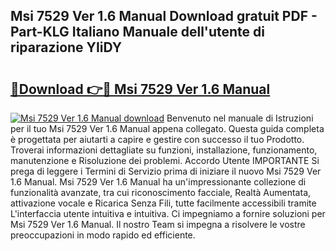 ## Msi 7529 Ver 1.6 Manual Download gratuit PDF - Part-KLG Italiano Manuale dell'utente di riparazione YIiDY

# <h2><a href="http://dfchaq.blite.top/?on=Msi+7529+Ver+1.6+Manual">🔗Download 👉🔴 Msi 7529 Ver 1.6 Manual</a></h2>

[![Msi 7529 Ver 1.6 Manual download](https://i.imgur.com/lujVjoI.png)](http://dfchaq.blite.top/?on=Msi+7529+Ver+1.6+Manual)
Benvenuto nel manuale di Istruzioni per il tuo Msi 7529 Ver 1.6 Manual appena collegato. Questa guida completa è progettata per aiutarti a capire e gestire con successo il tuo Prodotto. Troverai informazioni dettagliate su funzioni, installazione, funzionamento, manutenzione e Risoluzione dei problemi. Accordo Utente IMPORTANTE Si prega di leggere i Termini di Servizio prima di iniziare il nuovo Msi 7529 Ver 1.6 Manual. Msi 7529 Ver 1.6 Manual ha un'impressionante collezione di funzionalità avanzate, tra cui riconoscimento facciale, Realtà Aumentata, attivazione vocale e Ricarica Senza Fili, tutte facilmente accessibili tramite L'interfaccia utente intuitiva e intuitiva. Ci impegniamo a fornire soluzioni per Msi 7529 Ver 1.6 Manual. Il nostro Team si impegna a risolvere le vostre preoccupazioni in modo rapido ed efficiente.

